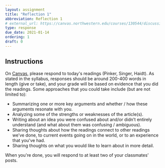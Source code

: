 ```yaml
---
layout: assignment
title: "Reflection 1"
abbreviation: Reflection 1
# external_url: https://canvas.northwestern.edu/courses/130544/discussion_topics/880164
type: response
due_date: 2021-01-14
ordering: 1
draft: 0
---
```


## Instructions
On <a href="https://canvas.northwestern.edu/courses/130544/discussion_topics/880164">Canvas</a>, please respond to today's readings (Pinker, Singer, Haidt). As stated in the syllabus, responses should be around 200-400 words in length (give or take), and your grade will be based on evidence that you did the readings. Some approaches that you could take include (but are not limited to):

* Summarizing one or more key arguments and whether / how these arguments resonate with you.
* Analyzing some of the strengths or weaknesses of the article(s).
* Writing about an idea you were confused about and/or didn’t entirely understand (and what about them was confusing / ambiguous).
* Sharing thoughts about how the readings connect to other readings we’ve done, to current events going on in the world, or to an experience that you've had.
* Sharing thoughts on what you would like to learn about in more detail.

When you're done, you will respond to at least two of your classmates’ posts.